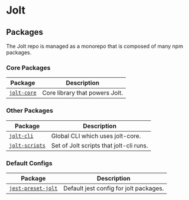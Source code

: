 # Jolt

## Packages

The Jolt repo is managed as a monorepo that is composed of many npm packages.

### Core Packages

Package | Description
--------|------------
[`jolt-core`](/packages/jolt-core) | Core library that powers Jolt.

### Other Packages

Package | Description
--------|------------
[`jolt-cli`](/packages/jolt-cli) | Global CLI which uses jolt-core.
[`jolt-scripts`](/packages/jolt-scripts) | Set of Jolt scripts that jolt-cli runs.

### Default Configs

Package | Description
--------|------------
[`jest-preset-jolt`](/packages/jest-preset-jolt) | Default jest config for jolt packages.
